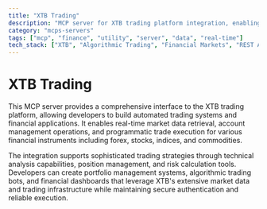 ```yaml
---
title: "XTB Trading"
description: "MCP server for XTB trading platform integration, enabling automated trading, market data access, and portfolio management."
category: "mcps-servers"
tags: ["mcp", "finance", "utility", "server", "data", "real-time"]
tech_stack: ["XTB", "Algorithmic Trading", "Financial Markets", "REST API", "WebSocket"]
---
```


# XTB Trading

This MCP server provides a comprehensive interface to the XTB trading platform, allowing developers to build automated trading systems and financial applications. It enables real-time market data retrieval, account management operations, and programmatic trade execution for various financial instruments including forex, stocks, indices, and commodities.

The integration supports sophisticated trading strategies through technical analysis capabilities, position management, and risk calculation tools. Developers can create portfolio management systems, algorithmic trading bots, and financial dashboards that leverage XTB's extensive market data and trading infrastructure while maintaining secure authentication and reliable execution.
